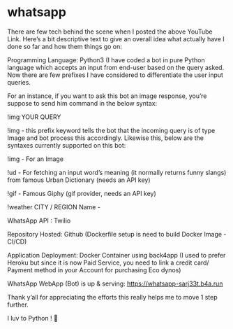 # whatsapp

There are few tech behind the scene when I posted the above YouTube Link. Here’s a bit descriptive text to give an overall idea what actually have I done so far and how them things go on:

Programming Language: Python3
(I have coded a bot in pure Python language which accepts an input from end-user based on the query asked. Now there are few prefixes I have considered to differentiate the user input queries.

For an instance, if you want to ask this bot an image response, you’re suppose to send him command in the below syntax:

!img YOUR QUERY

!img - this prefix keyword tells the bot that the incoming query is of type Image and bot process this accordingly. Likewise this, below are the syntaxes currently supported on this bot:

!img - For an Image 

!ud - For fetching an input word’s meaning (it normally returns funny slangs) from famous Urban Dictionary (needs an API key)

!gif - Famous Giphy (gif provider, needs an API key) 

!weather CITY / REGION Name - 

WhatsApp API : Twilio

Repository Hosted: Github (Dockerfile setup is need to build Docker Image - CI/CD) 

Application Deployment: Docker Container using back4app (I used to prefer Heroku but since it is now Paid Service, you need to link a credit card/ Payment method in your Account for purchasing Eco dynos)

WhatsApp WebApp (Bot) is up & serving: https://whatsapp-sarj33t.b4a.run

Thank y’all for appreciating the efforts this really helps me to move 1 step further.

I luv to Python ! 🙏 
